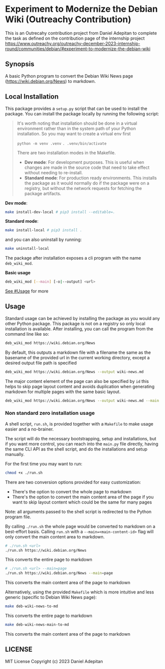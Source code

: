 # Experiment to Modernize the Debian Wiki (Outreachy Contribution)

This is an Outrecahy contribution project from Daniel Adepitan to complete the task as defined on the
contribution page of the internship project
https://www.outreachy.org/outreachy-december-2023-internship-round/communities/debian/#experiment-to-modernize-the-debian-wiki

## Synopsis

A basic Python program to convert the Debian Wiki News page (https://wiki.debian.org/News) to markdown.

## Local Installation

This package provides a `setup.py` script that can be used to install the package. You can install the package locally by running
the following script:

> It's worth noting that installation should be done in a virtual environment rather than in the system path of your
> Python installation. So you may want to create a virtual env first
>
> `python -m venv .venv`
> `. .venv/bin/activate`
>
> There are two installation modes in the Makefile.
> - **Dev mode**: For development purposes. This is useful when changes are made in the 
>  source code that need to take effect without needing to re-install.
> - **Standard mode**: For production ready environments. This installs the package as
>  it would normally do if the package were on a registry, but without the network requests
>  for fetching the package artifacts.

**Dev mode**:

```bash
make install-dev-local # pip3 install --editable=.
```

**Standard mode**:

```bash
make install-local # pip3 install .
```

and you can also uninstall by running:

```bash
make uninstall-local
```

The package after installation exposes a cli program with the name `deb_wiki_mod`.

**Basic usage**

```bash
deb_wiki_mod [--main] [-o|--output] <url>
```

[See #Usage](#usage) for more

## Usage

Standard usage can be achieved by installing the package as you would any other Python package. This package is not on a registry
so only local installation is available. After installing, you can call the program from the command line like so:

```bash
deb_wiki_mod https://wiki.debian.org/News
```

By default, this outputs a markdown file with a filename the same as the basename of the provided url in the current working directory,
except a desired output file path is specified

```bash
deb_wiki_mod https://wiki.debian.org/News --output wiki-news.md
```

The major content element of the page can also be specified by `id` this helps to skip page layout content and avoids duplication
when generating markdown for multiple pages with the same basic layout.

```bash
deb_wiki_mod https://wiki.debian.org/News --output wiki-news.md --main main_content
```

### Non standard zero installation usage

A shell script, `run.sh`, is provided together with a `Makefile` to make usage easier and a no-brainer.

The script will do the necessary bootstrapping, setup and installations, but if you want more control,
you can reach into the `main.py` file directly, having the same CLI API as the shell script, and do the
installations and setup manually.

For the first time you may want to run:

```bash
chmod +x ./run.sh
```

There are two conversion options provided for easy customization:

- There's the option to convert the whole page to markdown
- There's the option to convert the main content area of the page if you want to skip layout content
  which could be the same for many pages

Note: all arguments passed to the shell script is redirected to the Python program file.

By calling `./run.sh` the whole page would be converted to markdown on a best-effort basis. Calling `run.sh`
with a `--main=<main-content-id>` flag will only convert the main content area to markdown.

```bash
# ./run.sh <url>
./run.sh https://wiki.debian.org/News
```

This converts the entire page to markdown

```bash
# ./run.sh <url> --main=page
./run.sh https://wiki.debian.org/News --main=page
```

This converts the main content area of the page to markdown

Alternatively, using the provided `Makefile` which is more intuitive and less generic (specific to Debian Wiki News page):

```bash
make deb-wiki-news-to-md
```

This converts the entire page to markdown

```bash
make deb-wiki-news-main-to-md
```

This converts the main content area of the page to markdown

## LICENSE

MIT License Copyright (c) 2023 Daniel Adepitan


